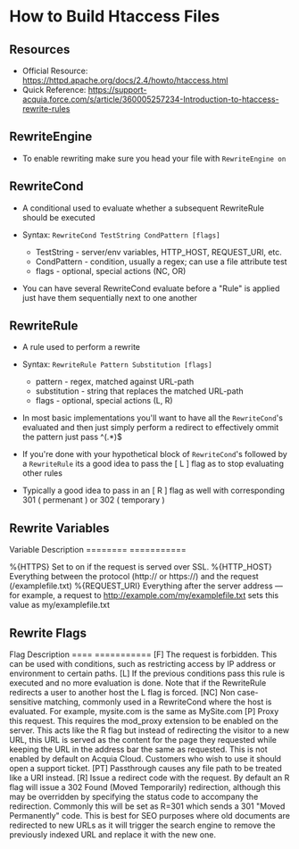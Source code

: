 # How to Build Htaccess Files 

## Resources 

- Official Resource: https://httpd.apache.org/docs/2.4/howto/htaccess.html
- Quick Reference: https://support-acquia.force.com/s/article/360005257234-Introduction-to-htaccess-rewrite-rules

## RewriteEngine 

- To enable rewriting make sure you head your file with `RewriteEngine on` 

## RewriteCond

- A conditional used to evaluate whether a subsequent RewriteRule should be executed

- Syntax: `RewriteCond TestString CondPattern [flags]`
  - TestString - server/env variables, HTTP_HOST, REQUEST_URI, etc.
  - CondPattern - condition, usually a regex; can use a file attribute test
  - flags - optional, special actions (NC, OR)
  
- You can have several RewriteCond evaluate before a "Rule" is applied just have them sequentially next to one another 

## RewriteRule 

- A rule used to perform a rewrite 

- Syntax: `RewriteRule Pattern Substitution [flags]`
  - pattern - regex, matched against URL-path
  - substitution - string that replaces the matched URL-path
  - flags - optional, special actions (L, R)

- In most basic implementations you'll want to have all the `RewriteCond`'s evaluated and then just simply perform a redirect to effectively ommit the pattern just pass ^(.*)$

- If you're done with your hypothetical block of `RewriteCond`'s followed by a `RewriteRule` its a good idea to pass the [ L ] flag as to stop evaluating other rules

- Typically a good idea to pass in an [ R ] flag as well with corresponding 301 ( permenant ) or 302 ( temporary ) 


## Rewrite Variables 

Variable	          Description
========            ===========

%{HTTPS}	          Set to on if the request is served over SSL.
%{HTTP_HOST}	      Everything between the protocol (http:// or https://) and the request (/examplefile.txt)
%{REQUEST_URI}	    Everything after the server address — for example, a request to http://example.com/my/examplefile.txt sets this value as my/examplefile.txt

## Rewrite Flags 


Flag	              Description
====                ===========
[F]	                The request is forbidden. This can be used with conditions, such as restricting access by IP address or environment to certain paths.
[L]	                If the previous conditions pass this rule is executed and no more evaluation is done. Note that if the RewriteRule redirects a user to another host the L flag is forced.
[NC]                Non case-sensitive matching, commonly used in a RewriteCond where the host is evaluated. For example, mysite.com is the same as MySite.com
[P]	                Proxy this request. This requires the mod_proxy extension to be enabled on the server. This acts like the R flag but instead of redirecting the visitor to a new URL, this URL is served as the content for the page they requested while keeping the URL in the address bar the same as requested. This is not enabled by default on Acquia Cloud. Customers who wish to use it should open a support ticket.
[PT]	              Passthrough causes any file path to be treated like a URI instead.
[R]	                Issue a redirect code with the request. By default an R flag will issue a 302 Found (Moved Temporarily) redirection, although this may be overridden by specifying the status code to accompany the redirection. Commonly this will be set as R=301 which sends a 301 "Moved Permanently" code. This is best for SEO purposes where old documents are redirected to new URLs as it will trigger the search engine to remove the previously indexed URL and replace it with the new one.
